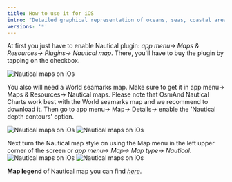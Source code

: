 ```yaml
---
title: How to use it for iOS
intro: "Detailed graphical representation of oceans, seas, coastal areas and rivers."
versions: '*'
---
```


At first you just have to enable Nautical plugin: _app menu-> Maps & Resources-> Plugins-> Nautical map_. There, you'll have to buy the plugin by tapping on the checkbox.

![Nautical maps on iOs](/assets/images/plugins/nautical-charts/nautical-charts-ios.jpg)

You also will need a World seamarks map. Make sure to get it in app menu-> Maps & Resources-> Nautical maps. Please note that OsmAnd Nautical Charts work best with the World seamarks map and we recommend to download it. Then go to app menu-> Map-> Details-> enable the 'Nautical depth contours' option.

![Nautical maps on iOs](/assets/images/plugins/nautical-charts/nc_10.jpg) ![Nautical maps on iOs](/assets/images/plugins/nautical-charts/nc_11.jpg)

Next turn the Nautical map style on using the Map menu in the left upper corner of the screen or _app menu-> Map-> Map type-> Nautical_.
![Nautical maps on iOs](/assets/images/plugins/nautical-charts/nc_12.jpg)  ![Nautical maps on iOs](/assets/images/plugins/nautical-charts/nc_13.jpg)


**Map legend**  of Nautical map you can find  [_here_](https://osmand.net/help-online/map-legend#nautical).
